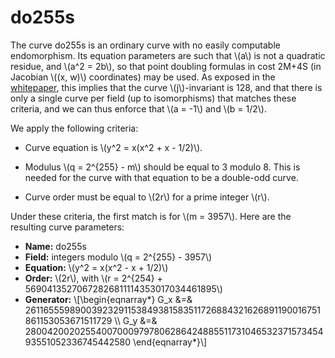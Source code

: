 # do255s

The curve do255s is an ordinary curve with no easily computable
endomorphism. Its equation parameters are such that \\(a\\) is not a
quadratic residue, and \\(a^2 = 2b\\), so that point doubling formulas
in cost 2M+4S (in Jacobian \\((x, w)\\) coordinates) may be used. As
exposed in the [whitepaper](doubleodd.pdf), this implies that the curve
\\(j\\)-invariant is 128, and that there is only a single curve per
field (up to isomorphisms) that matches these criteria, and we can thus
enforce that \\(a = -1\\) and \\(b = 1/2\\).

We apply the following criteria:

  - Curve equation is \\(y^2 = x(x^2 + x - 1/2)\\).

  - Modulus \\(q = 2^{255} - m\\) should be equal to 3 modulo 8. This
    is needed for the curve with that equation to be a double-odd curve.

  - Curve order must be equal to \\(2r\\) for a prime integer \\(r\\).

Under these criteria, the first match is for \\(m = 3957\\). Here are
the resulting curve parameters:

  - **Name:** do255s
  - **Field:** integers modulo \\(q = 2^{255} - 3957\\)
  - **Equation:** \\(y^2 = x(x^2 - x + 1/2)\\)
  - **Order:** \\(2r\\), with \\(r = 2^{254} + 56904135270672826811114353017034461895\\)
  - **Generator:**
    \\[\begin{eqnarray*}
        G_x &=& 26116555989003923291153849381583511726884321626891190016751861153053671511729 \\\\
        G_y &=& 28004200202554007000979780628642488551173104653237157345493551052336745442580
    \end{eqnarray*}\\]
